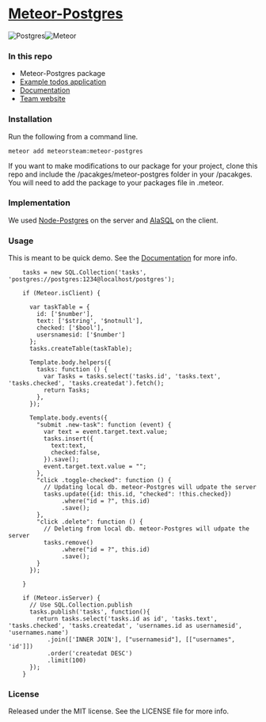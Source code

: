 # [Meteor-Postgres](http://www.meteorpostgres.com/)


![Postgres](https://s3-us-west-1.amazonaws.com/treebookicons/postgresql_logo.jpg "Postgres")![Meteor](https://s3-us-west-1.amazonaws.com/treebookicons/meteor-logo.png  "Meteor")

### In this repo

* Meteor-Postgres package
* [Example todos application](http://spaceelephant.meteor.com)
* [Documentation](https://github.com/meteor-stream/meteor-postgres/wiki/Getting-Started)
* [Team website](http://www.meteorelephant.com/)

### Installation

Run the following from a command line.

    meteor add meteorsteam:meteor-postgres

If you want to make modifications to our package for your project, clone this repo and include the /pacakges/meteor-postgres folder in your /pacakges. You will need to add the package to your packages file in .meteor.

### Implementation

We used [Node-Postgres](https://github.com/brianc/node-postgres) on the server and [AlaSQL](https://github.com/agershun/alasql) on the client.

### Usage

This is meant to be quick demo. See the [Documentation](https://github.com/meteor-stream/meteor-postgres/wiki/Getting-Started) for more info.

        tasks = new SQL.Collection('tasks', 'postgres://postgres:1234@localhost/postgres');

        if (Meteor.isClient) {

          var taskTable = {
            id: ['$number'],
            text: ['$string', '$notnull'],
            checked: ['$bool'],
            usersnamesid: ['$number']
          };
          tasks.createTable(taskTable);

          Template.body.helpers({
            tasks: function () {
              var Tasks = tasks.select('tasks.id', 'tasks.text', 'tasks.checked', 'tasks.createdat').fetch();
              return Tasks;
            },
          });

          Template.body.events({
            "submit .new-task": function (event) {
              var text = event.target.text.value;
              tasks.insert({
                text:text,
                checked:false,
              }).save();
              event.target.text.value = "";
            },
            "click .toggle-checked": function () {
              // Updating local db. meteor-Postgres will udpate the server
              tasks.update({id: this.id, "checked": !this.checked})
                   .where("id = ?", this.id)
                   .save();
            },
            "click .delete": function () {
              // Deleting from local db. meteor-Postgres will udpate the server
              tasks.remove()
                   .where("id = ?", this.id)
                   .save();
            }
          });

        }

        if (Meteor.isServer) {
          // Use SQL.Collection.publish
          tasks.publish('tasks', function(){
            return tasks.select('tasks.id as id', 'tasks.text', 'tasks.checked', 'tasks.createdat', 'usernames.id as usernamesid', 'usernames.name')
               .join(['INNER JOIN'], ["usernamesid"], [["usernames", 'id']])
               .order('createdat DESC')
               .limit(100)
          });
        }

### License

Released under the MIT license. See the LICENSE file for more info.
